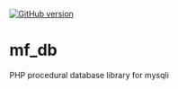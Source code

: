 [![GitHub version](https://badge.fury.io/gh/user%2Frepository.svg)](http://badge.fury.io/gh/user%2Frepository)
# mf_db

PHP procedural database library for mysqli